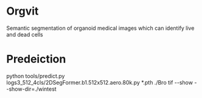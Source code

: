 # Orgvit
Semantic segmentation of organoid medical images which can identify live and dead cells
# Predeiction
python tools/predict.py logs3_512_4cls/2DSegFormer.b1.512x512.aero.80k.py *.pth ./Bro tif --show --show-dir=./wintest
